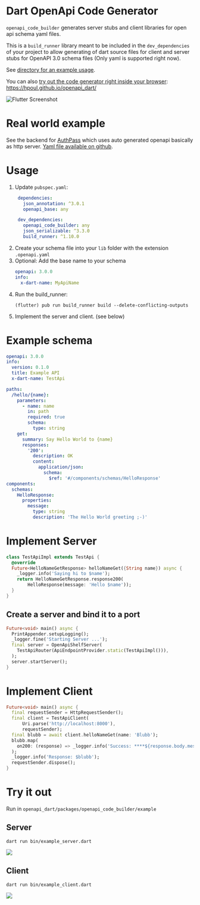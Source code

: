 # Dart OpenApi Code Generator

`openapi_code_builder` generates server stubs and client libraries for open api schema yaml files.

This is a `build_runner` library meant to be included in the
`dev_dependencies` of your project to allow generating of
dart source files for client and server stubs for
OpenAPI 3.0 schema files (Only yaml is supported right now).

See [directory for an example usage](example/).

You can also [try out the code generator
right inside your browser](https://hpoul.github.io/openapi_dart/): https://hpoul.github.io/openapi_dart/

![Flutter Screenshot](_docs/screenshot.png)

# Real world example

See the backend for [AuthPass](https://authpass.app/) which uses auto generated
openapi basically as http server. [Yaml file available on github](https://github.com/authpass/authpass-cloud/blob/master/packages/authpass_cloud_shared/lib/src/api/authpass_cloud.openapi.yaml).

# Usage

1. Update `pubspec.yaml`:
   ```yaml
    dependencies:
      json_annotation: ^3.0.1
      openapi_base: any

    dev_dependencies:
      openapi_code_builder: any
      json_serializable: ^3.3.0
      build_runner: ^1.10.0
   ```
2. Create your schema file into your `lib` folder
   with the extension `.openapi.yaml`
3. Optional: Add the base name to your schema
   ```yaml
   openapi: 3.0.0
   info:
     x-dart-name: MyApiName
   ```
4. Run the build_runner:
   ```shell
   (flutter) pub run build_runner build --delete-conflicting-outputs
   ```
5. Implement the server and client. (see below)


# Example schema

```yaml
openapi: 3.0.0
info:
  version: 0.1.0
  title: Example API
  x-dart-name: TestApi

paths:
  /hello/{name}:
    parameters:
      - name: name
        in: path
        required: true
        schema:
          type: string
    get:
      summary: Say Hello World to {name}
      responses:
        '200':
          description: OK
          content:
            application/json:
              schema:
                $ref: '#/components/schemas/HelloResponse'
components:
  schemas:
    HelloResponse:
      properties:
        message:
          type: string
          description: 'The Hello World greeting ;-)'

```

# Implement Server

```dart
class TestApiImpl extends TestApi {
  @override
  Future<HelloNameGetResponse> helloNameGet({String name}) async {
    _logger.info('Saying hi to $name');
    return HelloNameGetResponse.response200(
        HelloResponse(message: 'Hello $name'));
  }
}
```

## Create a server and bind it to a port

```dart
Future<void> main() async {
  PrintAppender.setupLogging();
  _logger.fine('Starting Server ...');
  final server = OpenApiShelfServer(
    TestApiRouter(ApiEndpointProvider.static(TestApiImpl())),
  );
  server.startServer();
}
```

# Implement Client

```dart
Future<void> main() async {
  final requestSender = HttpRequestSender();
  final client = TestApiClient(
      Uri.parse('http://localhost:8000'),
      requestSender);
  final blubb = await client.helloNameGet(name: 'Blubb');
  blubb.map(
    on200: (response) => _logger.info('Success: ****${response.body.message}'),
  );
  _logger.info('Response: $blubb');
  requestSender.dispose();
}
```

# Try it out

Run in `openapi_dart/packages/openapi_code_builder/example`

## Server

```shell
dart run bin/example_server.dart
```

![](_docs/screenshot_server.png)

## Client

```shell
dart run bin/example_client.dart
```

![](_docs/screenshot_client.png)
